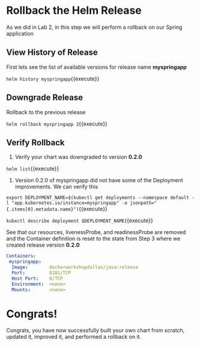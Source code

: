 # Rollback the Helm Release

As we did in Lab 2, in this step we will perform a rollback on our Spring application

## View History of Release

First lets see the list of available versions for release name **myspringapp**

`helm history myspringapp`{{execute}}

## Downgrade Release

Rollback to the previous release

`helm rollback myspringapp 2`{{execute}}

## Verify Rollback

1.  Verify your chart was downgraded to version **0.2.0**

  `helm list`{{execute}}

1. Version 0.2.0 of myspringapp did not have some of the Deployment improvements. We can verify this

  `export DEPLOYMENT_NAME=$(kubectl get deployments --namespace default -l "app.kubernetes.io/instance=myspringapp" -o jsonpath="{.items[0].metadata.name}")`{{execute}}

  `kubectl describe deployment $DEPLOYMENT_NAME`{{execute}}

  See that our resources, livenessProbe, and readinessProbe are removed and the Container definition is reset to the state from Step 3 where we created release version **0.2.0**
  ```yaml
  Containers:
   myspringapp:
    Image:        dockerworkshopdallas/java:release
    Port:         8181/TCP
    Host Port:    0/TCP
    Environment:  <none>
    Mounts:       <none>
  ```

# Congrats!

Congrats, you have now successfully built your own chart from scratch, updated it, improved it, and performed a rollback on it.
